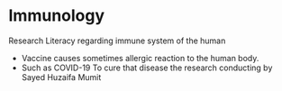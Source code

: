 # Immunology
Research Literacy regarding immune system of the human 
 * Vaccine causes sometimes allergic reaction to the human body.
 * Such as COVID-19
To cure that disease the research conducting by  Sayed Huzaifa Mumit
 

